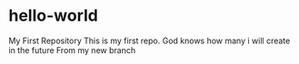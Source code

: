 # hello-world
My First Repository
This is my first repo. God knows how many i will create in the future
From my new branch

